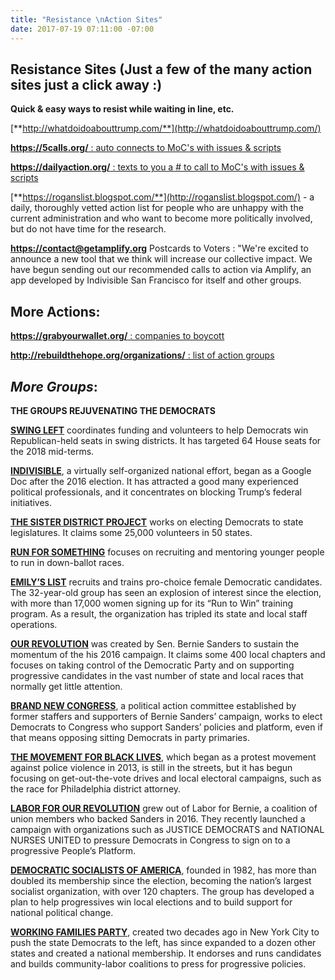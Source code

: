 ```yaml
---
title: "Resistance \nAction Sites"
date: 2017-07-19 07:11:00 -07:00
---
```


## **Resistance Sites**  (Just a few of the many action sites **just a click away** :)

**Quick & easy ways to resist while waiting in line, etc.**

[**http://whatdoidoabouttrump.com/**](http://whatdoidoabouttrump.com/)

[**https://5calls.org/** : auto connects to MoC's with issues & scripts](https://5calls.org/)

[**https://dailyaction.org/** : texts to you a # to call to MoC's with issues & scripts](https://dailyaction.org/) 

[**https://roganslist.blogspot.com/**](http://roganslist.blogspot.com/) - a daily, thoroughly vetted action list for people who are unhappy with the current administration and who want to become more politically involved, but do not have time for the research.

[**https://contact@getamplify.org**](http://contact@getamplify.org) Postcards to Voters : "We're excited to announce a new tool that we think will increase our collective impact. We have begun sending out our recommended calls to action via Amplify, an app developed by Indivisible San Francisco for itself and other groups.





## **More Actions:**

[**https://grabyourwallet.org/** : companies to boycott
](https://grabyourwallet.org/)

[**http://rebuildthehope.org/organizations/** : list of action groups](http://rebuildthehope.org/organizations/)



## ***More Groups***:

**THE GROUPS REJUVENATING THE DEMOCRATS**

[**SWING LEFT**](https://swingleft.org/) coordinates funding and volunteers to help Democrats win Republican-held seats in swing districts. It has targeted 64 House seats for the 2018 mid-terms.

[**INDIVISIBLE**](https://www.indivisible.org/), a virtually self-organized national effort, began as a Google Doc after the 2016 election. It has attracted a good many experienced political professionals, and it concentrates on blocking Trump’s federal initiatives.

[**THE SISTER DISTRICT PROJECT**](https://www.sisterdistrict.com/) works on electing Democrats to state legislatures. It claims some 25,000 volunteers in 50 states.

[**RUN FOR SOMETHING**](https://www.runforsomething.net/) focuses on recruiting and mentoring younger people to run in down-ballot races.

[**EMILY’S LIST**](https://www.emilyslist.org/) recruits and trains pro-choice female Democratic candidates. The 32-year-old group has seen an explosion of interest since the election, with more than 17,000 women signing up for its “Run to Win” training program. As a result, the organization has tripled its state and local staff operations.

[**OUR REVOLUTION**](https://ourrevolution.com/) was created by Sen. Bernie Sanders to sustain the momentum of the his 2016 campaign. It claims some 400 local chapters and focuses on taking control of the Democratic Party and on supporting progressive candidates in the vast number of state and local races that normally get little attention.

[**BRAND NEW CONGRESS**](http://brandnewcongress.org/), a political action committee established by former staffers and supporters of Bernie Sanders’ campaign, works to elect Democrats to Congress who support Sanders’ policies and platform, even if that means opposing sitting Democrats in party primaries.

[**THE MOVEMENT FOR BLACK LIVES**](https://policy.m4bl.org/), which began as a protest movement against police violence in 2013, is still in the streets, but it has begun focusing on get-out-the-vote drives and local electoral campaigns, such as the race for Philadelphia district attorney.

[**LABOR FOR OUR REVOLUTION**](https://www.facebook.com/pg/LaborforOurRevolution/about/?ref=page_internal) grew out of Labor for Bernie, a coalition of union members who backed Sanders in 2016. They recently launched a campaign with organizations such as JUSTICE DEMOCRATS and NATIONAL NURSES UNITED to pressure Democrats in Congress to sign on to a progressive People’s Platform.

[**DEMOCRATIC SOCIALISTS OF AMERICA**](http://www.dsausa.org/), founded in 1982, has more than doubled its membership since the election, becoming the nation’s largest socialist organization, with over 120 chapters. The group has developed a plan to help progressives win local elections and to build support for national political change.

[**WORKING FAMILIES PARTY**](http://workingfamilies.org/), created two decades ago in New York City to push the state Democrats to the left, has since expanded to a dozen other states and created a national membership. It endorses and runs candidates and builds community-labor coalitions to press for progressive policies.
